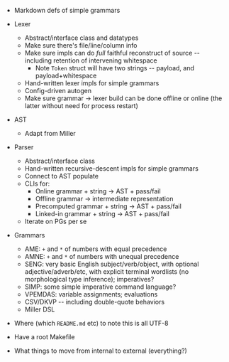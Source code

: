 * Markdown defs of simple grammars
* Lexer
  * Abstract/interface class and datatypes
  * Make sure there's file/line/column info
  * Make sure impls can do _full_ faithful reconstruct of source -- including retention of intervening whitespace
    * Note `Token` struct will have two strings -- payload, and payload+whitespace
  * Hand-written lexer impls for simple grammars
  * Config-driven autogen
  * Make sure grammar -> lexer build can be done offline or online (the latter without need for process restart)
* AST
  * Adapt from Miller
* Parser
  * Abstract/interface class
  * Hand-written recursive-descent impls for simple grammars
  * Connect to AST populate
  * CLIs for:
    * Online grammar + string -> AST + pass/fail
    * Offline grammar -> intermediate representation
    * Precomputed grammar + string -> AST + pass/fail
    * Linked-in grammar + string -> AST + pass/fail
  * Iterate on PGs per se
* Grammars
  * AME:  `+` and `*` of numbers with equal precedence
  * AMNE: `+` and `*` of numbers with unequal precedence
  * SENG: very basic English subject/verb/object, with optional adjective/adverb/etc, with explicit terminal wordlists (no morphological type inference); imperatives?
  * SIMP: some simple imperative command language?
  * VPEMDAS: variable assignments; evaluations
  * CSV/DKVP -- including double-quote behaviors
  * Miller DSL

* Where (which `README.md` etc) to note this is all UTF-8
* Have a root Makefile
* What things to move from internal to external (everything?)
